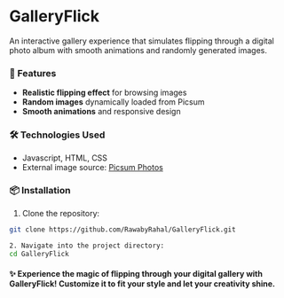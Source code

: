 # GalleryFlick  

An interactive gallery experience that simulates flipping through a digital photo album with smooth animations and randomly generated images.  

### 🚀 Features  
- **Realistic flipping effect** for browsing images  
- **Random images** dynamically loaded from Picsum  
- **Smooth animations** and responsive design 

### 🛠️ Technologies Used  
- Javascript, HTML, CSS
- External image source: [Picsum Photos](https://picsum.photos/)  

### 📦 Installation  
1. Clone the repository:  
  ```bash
  git clone https://github.com/RawabyRahal/GalleryFlick.git
```
  ```bash
2. Navigate into the project directory:
  cd GalleryFlick
  ```

#### ✨ Experience the magic of flipping through your digital gallery with GalleryFlick! Customize it to fit your style and let your creativity shine.
